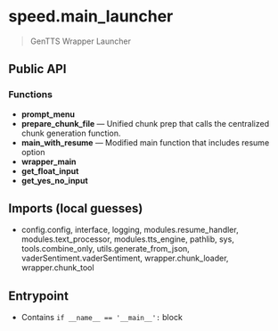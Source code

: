 # speed.main_launcher

> GenTTS Wrapper Launcher

## Public API


### Functions
- **prompt_menu**
- **prepare_chunk_file** — Unified chunk prep that calls the centralized chunk generation function.
- **main_with_resume** — Modified main function that includes resume option
- **wrapper_main**
- **get_float_input**
- **get_yes_no_input**

## Imports (local guesses)
- config.config, interface, logging, modules.resume_handler, modules.text_processor, modules.tts_engine, pathlib, sys, tools.combine_only, utils.generate_from_json, vaderSentiment.vaderSentiment, wrapper.chunk_loader, wrapper.chunk_tool

## Entrypoint
- Contains `if __name__ == '__main__':` block